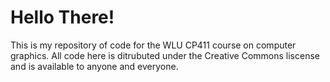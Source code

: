 # Hello There!

This is my repository of code for the WLU CP411 course on computer graphics. All code here is ditrubuted under the Creative Commons liscense and is available to anyone and everyone.
